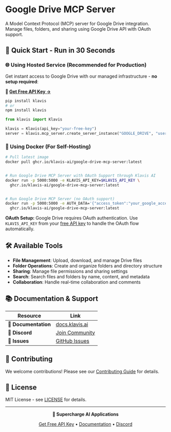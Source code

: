 # Google Drive MCP Server

A Model Context Protocol (MCP) server for Google Drive integration. Manage files, folders, and sharing using Google Drive API with OAuth support.

## 🚀 Quick Start - Run in 30 Seconds

### 🌐 Using Hosted Service (Recommended for Production)

Get instant access to Google Drive with our managed infrastructure - **no setup required**:

**🔗 [Get Free API Key →](https://www.klavis.ai/home/api-keys)**

```bash
pip install klavis
# or
npm install klavis
```

```python
from klavis import Klavis

klavis = Klavis(api_key="your-free-key")
server = klavis.mcp_server.create_server_instance("GOOGLE_DRIVE", "user123")
```

### 🐳 Using Docker (For Self-Hosting)

```bash
# Pull latest image
docker pull ghcr.io/klavis-ai/google-drive-mcp-server:latest


# Run Google Drive MCP Server with OAuth Support through Klavis AI
docker run -p 5000:5000 -e KLAVIS_API_KEY=$KLAVIS_API_KEY \
  ghcr.io/klavis-ai/google-drive-mcp-server:latest


# Run Google Drive MCP Server (no OAuth support)
docker run -p 5000:5000 -e AUTH_DATA='{"access_token":"your_google_access_token_here"}' \
  ghcr.io/klavis-ai/google-drive-mcp-server:latest
```

**OAuth Setup:** Google Drive requires OAuth authentication. Use `KLAVIS_API_KEY` from your [free API key](https://www.klavis.ai/home/api-keys) to handle the OAuth flow automatically.

## 🛠️ Available Tools

- **File Management**: Upload, download, and manage Drive files
- **Folder Operations**: Create and organize folders and directory structure
- **Sharing**: Manage file permissions and sharing settings
- **Search**: Search files and folders by name, content, and metadata
- **Collaboration**: Handle real-time collaboration and comments

## 📚 Documentation & Support

| Resource | Link |
|----------|------|
| **📖 Documentation** | [docs.klavis.ai](https://docs.klavis.ai) |
| **💬 Discord** | [Join Community](https://discord.gg/p7TuTEcssn) |
| **🐛 Issues** | [GitHub Issues](https://github.com/klavis-ai/klavis/issues) |

## 🤝 Contributing

We welcome contributions! Please see our [Contributing Guide](../../CONTRIBUTING.md) for details.

## 📜 License

MIT License - see [LICENSE](../../LICENSE) for details.

---

<div align="center">
  <p><strong>🚀 Supercharge AI Applications </strong></p>
  <p>
    <a href="https://www.klavis.ai">Get Free API Key</a> •
    <a href="https://docs.klavis.ai">Documentation</a> •
    <a href="https://discord.gg/p7TuTEcssn">Discord</a>
  </p>
</div>
